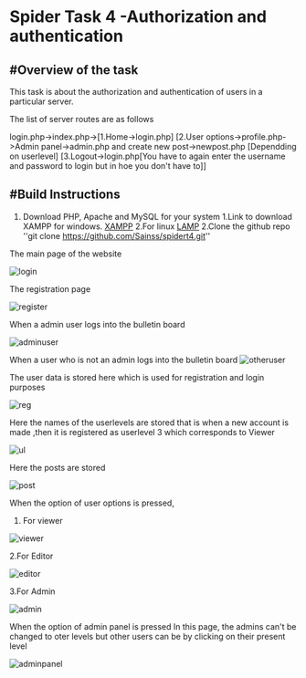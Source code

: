 # Spider Task 4 -Authorization and authentication


#Overview of the task
---------------------------------
This task is about the authorization and authentication of users in a particular server.

The list of server routes are as follows

login.php->index.php->[1.Home->login.php]
                      [2.User options->profile.php->Admin panel->admin.php and create new post->newpost.php [Dependding on userlevel]
                      [3.Logout->login.php[You have to again enter the username and password to login but in hoe you don't have to]]

#Build Instructions
----------------------------------
1. Download PHP, Apache and MySQL for your system
      1.Link to download XAMPP for windows. [XAMPP](https://sourceforge.net/projects/xampp/?source=directory)
      2.For linux [LAMP](https://bitnami.com/stack/lamp/installer)
2.Clone the github repo ''git clone https://github.com/Sainss/spidert4.git''

The main page of the website

![login](https://cloud.githubusercontent.com/assets/19251508/16494981/1a065d84-3f09-11e6-9cb9-b2c5b6222e72.jpg)

The registration page

![register](https://cloud.githubusercontent.com/assets/19251508/16494990/1f830488-3f09-11e6-8d22-2c8f55eb6e4b.jpg)

When a admin user logs into the bulletin board

![adminuser](https://cloud.githubusercontent.com/assets/19251508/16495183/e720d1d2-3f09-11e6-8da4-6ddbcd615e1b.jpg)

When a user who is not an admin logs into the bulletin board
![otheruser](https://cloud.githubusercontent.com/assets/19251508/16495185/ea482234-3f09-11e6-9c63-cb75848a5a6f.jpg)

The user data is stored here which is used for registration and login purposes

![reg](https://cloud.githubusercontent.com/assets/19251508/16495303/7043bb50-3f0a-11e6-9dd7-06b8b95b9832.jpg)

Here the names of the userlevels are stored that is when a new account is made ,then it is registered as userlevel 3 which corresponds to Viewer

![ul](https://cloud.githubusercontent.com/assets/19251508/16495310/79b816d6-3f0a-11e6-9e59-25534434036b.jpg)

Here the posts are stored

![post](https://cloud.githubusercontent.com/assets/19251508/16495312/7ee194ac-3f0a-11e6-8cba-f39cc264f66f.jpg)

When the option of user options is pressed,
1. For viewer

![viewer](https://cloud.githubusercontent.com/assets/19251508/16495488/535766d0-3f0b-11e6-9514-6c897517cedd.jpg)

2.For Editor

![editor](https://cloud.githubusercontent.com/assets/19251508/16495497/5f40ebce-3f0b-11e6-8453-fae9e1126e94.jpg)

3.For Admin

![admin](https://cloud.githubusercontent.com/assets/19251508/16495491/598f7024-3f0b-11e6-82b8-3c4cf6dcc9a6.jpg)

When the option of admin panel is pressed 
In this page, the admins can't be changed to oter levels but other users can be by clicking on their present level

![adminpanel](https://cloud.githubusercontent.com/assets/19251508/16495502/65d980fe-3f0b-11e6-8927-583ff774f0bc.jpg)
